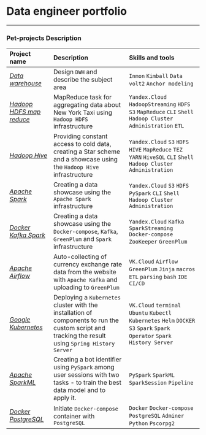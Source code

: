 # Data engineer portfolio

---

### Pet-projects Description

| Project name                  | Description                                                                                                                                         | 	Skills and tools                                                                                                              |
|:------------------------------|:----------------------------------------------------------------------------------------------------------------------------------------------------|:-------------------------------------------------------------------------------------------------------------------------------|
| [*Data warehouse*][1]         | Design `DWH` and describe the subject area                                                                                                          | `Inmon` `Kimball` `Data volt2` `Anchor modeling`                                                                               |
| [*Hadoop HDFS map reduce*][2] | MapReduce task for aggregating data about New York Taxi using `Hadoop HDFS` infrastructure                                                          | `Yandex.Cloud` `HadoopStreaming` `HDFS` `S3` `MapReduce` `CLI` `Shell` `Hadoop Cluster Administration` `ETL`                   |
| [*Hadoop Hive*][3]            | Providing constant access to cold data, creating a Star scheme and a showcase using the `Hadoop Hive` infrastructure                                | `Yandex.Cloud` `S3` `HDFS` `HIVE` `MapReduce` `TEZ` `YARN` `HiveSQL` `CLI` `Shell` `Hadoop Cluster Administration`             |
| [*Apache Spark*][4]           | Creating a data showcase using the `Apache Spark` infrastructure                                                                                    | `Yandex.Cloud` `S3` `HDFS` `PySpark` `CLI` `Shell` `Hadoop Cluster Administration`                                             |
| [*Docker Kafka Spark*][5]     | Creating a data showcase using the `Docker-compose`, `Kafka`, `GreenPlum` and `Spark` infrastructure                                                | `Yandex.Cloud` `Kafka` `SparkStreaming` `Docker-compose` `ZooKeeper` `GreenPlum`                                               |
| [*Apache Airflow*][6]         | Auto-collecting of currency exchange rate data from the website with `Apache Kafka` and uploading to `GreenPlum`                                    | `VK.Cloud` `Airflow` `GreenPlum` `Jinja` `macros` `ETL` `parsing` `bash` `IDE` `CI/CD`                                         |
| [*Google Kubernetes*][7]      | Deploying a `Kubernetes` cluster with the installation of components to run the custom script and tracking the result using `Spring History Server` | `VK.Cloud` `terminal` `Ubuntu` `Kubectl` `Kubernetes` `Helm` `DOCKER` `S3` `Spark` `Spark Operator`  `Spark History Server`    |
| [*Apache SparkML*][8]         | Creating a bot identifier using `PySpark` among user sessions with two tasks - to train the best data model and to apply it.                        | `PySpark` `SparkML` `SparkSession` `Pipeline`                                                                                  |
| [*Docker PostgreSQL*][9]      | Initiate `Docker-compose` container with `PostgreSQL`                        | `Docker` `Docker-compose` `PostgreSQL` `Adminer` `Python` `Pscorpg2`                                                                                  |


[1]:https://github.com/Amboss/portfolio_projects/tree/master/data_warehouse
[2]:https://github.com/Amboss/portfolio_projects/tree/master/hadoop_mapreduce
[3]:https://github.com/Amboss/portfolio_projects/tree/master/hadoop_hive
[4]:https://github.com/Amboss/portfolio_projects/tree/master/apache_spark
[5]:https://github.com/Amboss/portfolio_projects/tree/master/docker_kafka_spark
[6]:https://github.com/Amboss/apache_airflow
[7]:https://github.com/Amboss/portfolio_projects/tree/master/google_kubernetes
[8]:https://github.com/Amboss/portfolio_projects/tree/master/apache_pyspark_ml
[9]:https://github.com/Amboss/docker_postgres_python
